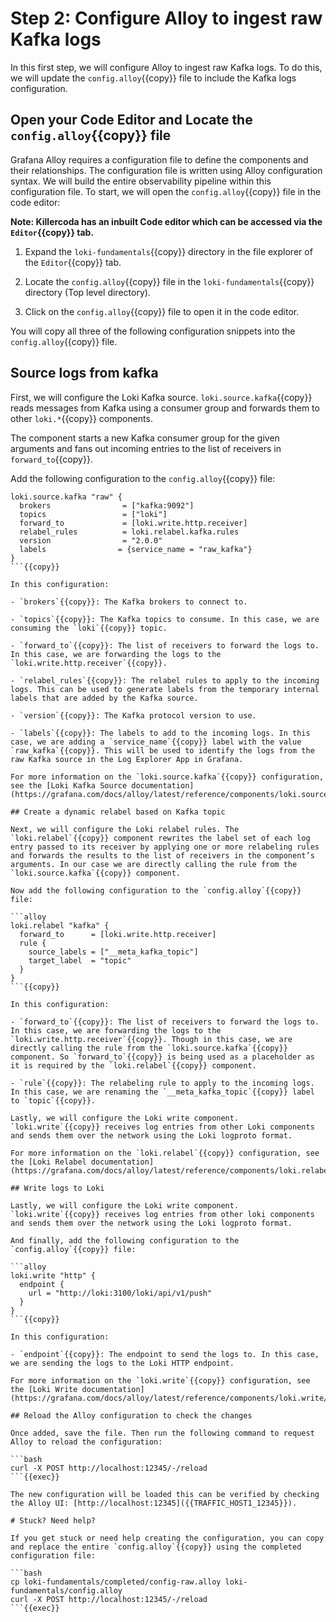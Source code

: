# Step 2: Configure Alloy to ingest raw Kafka logs

In this first step, we will configure Alloy to ingest raw Kafka logs. To do this, we will update the `config.alloy`{{copy}} file to include the Kafka logs configuration.

## Open your Code Editor and Locate the `config.alloy`{{copy}} file

Grafana Alloy requires a configuration file to define the components and their relationships. The configuration file is written using Alloy configuration syntax. We will build the entire observability pipeline within this configuration file. To start, we will open the `config.alloy`{{copy}} file in the code editor:

**Note: Killercoda has an inbuilt Code editor which can be accessed via the `Editor`{{copy}} tab.**

1. Expand the `loki-fundamentals`{{copy}} directory in the file explorer of the `Editor`{{copy}} tab.

1. Locate the `config.alloy`{{copy}} file in the `loki-fundamentals`{{copy}} directory (Top level directory).

1. Click on the `config.alloy`{{copy}} file to open it in the code editor.

You will copy all three of the following configuration snippets into the `config.alloy`{{copy}} file.

## Source logs from kafka

First, we will configure the Loki Kafka source. `loki.source.kafka`{{copy}} reads messages from Kafka using a consumer group and forwards them to other `loki.*`{{copy}} components.

The component starts a new Kafka consumer group for the given arguments and fans out incoming entries to the list of receivers in `forward_to`{{copy}}.

Add the following configuration to the `config.alloy`{{copy}} file:

```alloy
loki.source.kafka "raw" {
  brokers                = ["kafka:9092"]
  topics                 = ["loki"]
  forward_to             = [loki.write.http.receiver]
  relabel_rules          = loki.relabel.kafka.rules
  version                = "2.0.0"
  labels                = {service_name = "raw_kafka"}
}
```{{copy}}

In this configuration:

- `brokers`{{copy}}: The Kafka brokers to connect to.

- `topics`{{copy}}: The Kafka topics to consume. In this case, we are consuming the `loki`{{copy}} topic.

- `forward_to`{{copy}}: The list of receivers to forward the logs to. In this case, we are forwarding the logs to the `loki.write.http.receiver`{{copy}}.

- `relabel_rules`{{copy}}: The relabel rules to apply to the incoming logs. This can be used to generate labels from the temporary internal labels that are added by the Kafka source.

- `version`{{copy}}: The Kafka protocol version to use.

- `labels`{{copy}}: The labels to add to the incoming logs. In this case, we are adding a `service_name`{{copy}} label with the value `raw_kafka`{{copy}}. This will be used to identify the logs from the raw Kafka source in the Log Explorer App in Grafana.

For more information on the `loki.source.kafka`{{copy}} configuration, see the [Loki Kafka Source documentation](https://grafana.com/docs/alloy/latest/reference/components/loki.source.kafka/).

## Create a dynamic relabel based on Kafka topic

Next, we will configure the Loki relabel rules. The `loki.relabel`{{copy}} component rewrites the label set of each log entry passed to its receiver by applying one or more relabeling rules and forwards the results to the list of receivers in the component’s arguments. In our case we are directly calling the rule from the `loki.source.kafka`{{copy}} component.

Now add the following configuration to the `config.alloy`{{copy}} file:

```alloy
loki.relabel "kafka" {
  forward_to      = [loki.write.http.receiver]
  rule {
    source_labels = ["__meta_kafka_topic"]
    target_label  = "topic"
  }
}
```{{copy}}

In this configuration:

- `forward_to`{{copy}}: The list of receivers to forward the logs to. In this case, we are forwarding the logs to the `loki.write.http.receiver`{{copy}}. Though in this case, we are directly calling the rule from the `loki.source.kafka`{{copy}} component. So `forward_to`{{copy}} is being used as a placeholder as it is required by the `loki.relabel`{{copy}} component.

- `rule`{{copy}}: The relabeling rule to apply to the incoming logs. In this case, we are renaming the `__meta_kafka_topic`{{copy}} label to `topic`{{copy}}.

Lastly, we will configure the Loki write component. `loki.write`{{copy}} receives log entries from other Loki components and sends them over the network using the Loki logproto format.

For more information on the `loki.relabel`{{copy}} configuration, see the [Loki Relabel documentation](https://grafana.com/docs/alloy/latest/reference/components/loki.relabel/).

## Write logs to Loki

Lastly, we will configure the Loki write component. `loki.write`{{copy}} receives log entries from other loki components and sends them over the network using the Loki logproto format.

And finally, add the following configuration to the `config.alloy`{{copy}} file:

```alloy
loki.write "http" {
  endpoint {
    url = "http://loki:3100/loki/api/v1/push"
  }
}
```{{copy}}

In this configuration:

- `endpoint`{{copy}}: The endpoint to send the logs to. In this case, we are sending the logs to the Loki HTTP endpoint.

For more information on the `loki.write`{{copy}} configuration, see the [Loki Write documentation](https://grafana.com/docs/alloy/latest/reference/components/loki.write/).

## Reload the Alloy configuration to check the changes

Once added, save the file. Then run the following command to request Alloy to reload the configuration:

```bash
curl -X POST http://localhost:12345/-/reload
```{{exec}}

The new configuration will be loaded this can be verified by checking the Alloy UI: [http://localhost:12345]({{TRAFFIC_HOST1_12345}}).

# Stuck? Need help?

If you get stuck or need help creating the configuration, you can copy and replace the entire `config.alloy`{{copy}} using the completed configuration file:

```bash
cp loki-fundamentals/completed/config-raw.alloy loki-fundamentals/config.alloy
curl -X POST http://localhost:12345/-/reload
```{{exec}}
